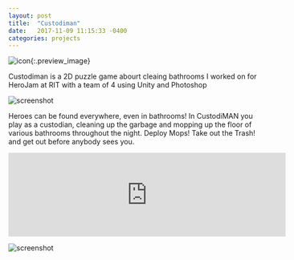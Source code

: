 ```yaml
---
layout: post
title:  "Custodiman"
date:   2017-11-09 11:15:33 -0400
categories: projects
---
```


![icon]({{site.url}}/media/Jam/signposting.png){:.preview_image}

Custodiman is a 2D puzzle game abourt cleaing bathrooms I worked on for HeroJam at RIT with a team of 4 using Unity and Photoshop

<!--more-->

![screenshot]({{site.url}}/media/Jam/takeOutTheTrash.gif)

Heroes can be found everywhere, even in bathrooms! In CustodiMAN you play as a custodian, cleaning up the garbage and mopping up the floor of various bathrooms throughout the night. Deploy Mops! Take out the Trash! and get out before anybody sees you.

<iframe src="https://itch.io/embed/190253" height="167" width="552" frameborder="0"></iframe>

![screenshot]({{site.url}}/media/Jam/cust.png)


